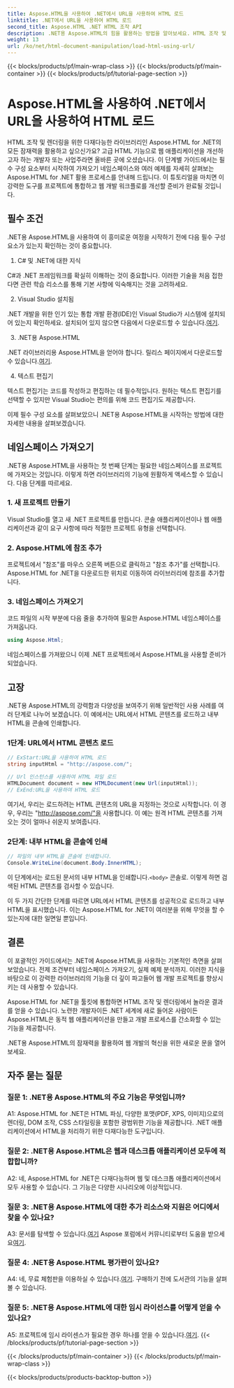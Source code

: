 ```yaml
---
title: Aspose.HTML을 사용하여 .NET에서 URL을 사용하여 HTML 로드
linktitle: .NET에서 URL을 사용하여 HTML 로드
second_title: Aspose.HTML .NET HTML 조작 API
description: .NET용 Aspose.HTML의 힘을 활용하는 방법을 알아보세요. HTML 조작 및 렌더링으로 웹 개발을 강화하세요.
weight: 13
url: /ko/net/html-document-manipulation/load-html-using-url/
---
```


{{< blocks/products/pf/main-wrap-class >}}
{{< blocks/products/pf/main-container >}}
{{< blocks/products/pf/tutorial-page-section >}}

# Aspose.HTML을 사용하여 .NET에서 URL을 사용하여 HTML 로드


HTML 조작 및 렌더링을 위한 다재다능한 라이브러리인 Aspose.HTML for .NET의 모든 잠재력을 활용하고 싶으신가요? 고급 HTML 기능으로 웹 애플리케이션을 개선하고자 하는 개발자 또는 사업주라면 올바른 곳에 오셨습니다. 이 단계별 가이드에서는 필수 구성 요소부터 시작하여 가져오기 네임스페이스와 여러 예제를 자세히 살펴보는 Aspose.HTML for .NET 활용 프로세스를 안내해 드립니다. 이 튜토리얼을 마치면 이 강력한 도구를 프로젝트에 통합하고 웹 개발 워크플로를 개선할 준비가 완료될 것입니다.

## 필수 조건

.NET용 Aspose.HTML을 사용하여 이 흥미로운 여정을 시작하기 전에 다음 필수 구성 요소가 있는지 확인하는 것이 중요합니다.

1. C# 및 .NET에 대한 지식

C#과 .NET 프레임워크를 확실히 이해하는 것이 중요합니다. 이러한 기술을 처음 접한다면 관련 학습 리소스를 통해 기본 사항에 익숙해지는 것을 고려하세요.

2. Visual Studio 설치됨

 .NET 개발을 위한 인기 있는 통합 개발 환경(IDE)인 Visual Studio가 시스템에 설치되어 있는지 확인하세요. 설치되어 있지 않으면 다음에서 다운로드할 수 있습니다.[여기](https://visualstudio.microsoft.com/).

3. .NET용 Aspose.HTML

 .NET 라이브러리용 Aspose.HTML을 얻어야 합니다. 릴리스 페이지에서 다운로드할 수 있습니다.[여기](https://releases.aspose.com/html/net/).

4. 텍스트 편집기

텍스트 편집기는 코드를 작성하고 편집하는 데 필수적입니다. 원하는 텍스트 편집기를 선택할 수 있지만 Visual Studio는 편의를 위해 코드 편집기도 제공합니다.

이제 필수 구성 요소를 살펴보았으니 .NET용 Aspose.HTML을 시작하는 방법에 대한 자세한 내용을 살펴보겠습니다.

## 네임스페이스 가져오기

.NET용 Aspose.HTML을 사용하는 첫 번째 단계는 필요한 네임스페이스를 프로젝트에 가져오는 것입니다. 이렇게 하면 라이브러리의 기능에 원활하게 액세스할 수 있습니다. 다음 단계를 따르세요.

### 1. 새 프로젝트 만들기

Visual Studio를 열고 새 .NET 프로젝트를 만듭니다. 콘솔 애플리케이션이나 웹 애플리케이션과 같이 요구 사항에 따라 적절한 프로젝트 유형을 선택합니다.

### 2. Aspose.HTML에 참조 추가

프로젝트에서 "참조"를 마우스 오른쪽 버튼으로 클릭하고 "참조 추가"를 선택합니다. Aspose.HTML for .NET을 다운로드한 위치로 이동하여 라이브러리에 참조를 추가합니다.

### 3. 네임스페이스 가져오기

코드 파일의 시작 부분에 다음 줄을 추가하여 필요한 Aspose.HTML 네임스페이스를 가져옵니다.

```csharp
using Aspose.Html;
```

네임스페이스를 가져왔으니 이제 .NET 프로젝트에서 Aspose.HTML을 사용할 준비가 되었습니다.

## 고장

.NET용 Aspose.HTML의 강력함과 다양성을 보여주기 위해 일반적인 사용 사례를 여러 단계로 나누어 보겠습니다. 이 예에서는 URL에서 HTML 콘텐츠를 로드하고 내부 HTML을 콘솔에 인쇄합니다.

### 1단계: URL에서 HTML 콘텐츠 로드

```csharp
// ExStart:URL을 사용하여 HTML 로드
string inputHtml = "http://aspose.com/";

// Url 인스턴스를 사용하여 HTML 파일 로드
HTMLDocument document = new HTMLDocument(new Url(inputHtml));
// ExEnd:URL을 사용하여 HTML 로드
```

여기서, 우리는 로드하려는 HTML 콘텐츠의 URL을 지정하는 것으로 시작합니다. 이 경우, 우리는 "http://aspose.com/"을 사용합니다. 이 예는 원격 HTML 콘텐츠를 가져오는 것이 얼마나 쉬운지 보여줍니다.

### 2단계: 내부 HTML을 콘솔에 인쇄

```csharp
// 파일의 내부 HTML을 콘솔에 인쇄합니다.
Console.WriteLine(document.Body.InnerHTML);
```

 이 단계에서는 로드된 문서의 내부 HTML을 인쇄합니다.`<body>` 콘솔로. 이렇게 하면 검색된 HTML 콘텐츠를 검사할 수 있습니다.

이 두 가지 간단한 단계를 따르면 URL에서 HTML 콘텐츠를 성공적으로 로드하고 내부 HTML을 표시했습니다. 이는 Aspose.HTML for .NET이 여러분을 위해 무엇을 할 수 있는지에 대한 일면일 뿐입니다.

## 결론

이 포괄적인 가이드에서는 .NET에 Aspose.HTML을 사용하는 기본적인 측면을 살펴보았습니다. 전제 조건부터 네임스페이스 가져오기, 실제 예제 분석까지. 이러한 지식을 바탕으로 이 강력한 라이브러리의 기능을 더 깊이 파고들어 웹 개발 프로젝트를 향상시키는 데 사용할 수 있습니다.

Aspose.HTML for .NET을 툴킷에 통합하면 HTML 조작 및 렌더링에서 놀라운 결과를 얻을 수 있습니다. 노련한 개발자이든 .NET 세계에 새로 들어온 사람이든 Aspose.HTML은 동적 웹 애플리케이션을 만들고 개발 프로세스를 간소화할 수 있는 기능을 제공합니다.

.NET용 Aspose.HTML의 잠재력을 활용하여 웹 개발의 혁신을 위한 새로운 문을 열어보세요.

## 자주 묻는 질문

### 질문 1: .NET용 Aspose.HTML의 주요 기능은 무엇입니까?
   
A1: Aspose.HTML for .NET은 HTML 파싱, 다양한 포맷(PDF, XPS, 이미지)으로의 렌더링, DOM 조작, CSS 스타일링을 포함한 광범위한 기능을 제공합니다. .NET 애플리케이션에서 HTML을 처리하기 위한 다재다능한 도구입니다.

### 질문 2: .NET용 Aspose.HTML은 웹과 데스크톱 애플리케이션 모두에 적합합니까?
   
A2: 네, Aspose.HTML for .NET은 다재다능하며 웹 및 데스크톱 애플리케이션에서 모두 사용할 수 있습니다. 그 기능은 다양한 시나리오에 이상적입니다.

### 질문 3: .NET용 Aspose.HTML에 대한 추가 리소스와 지원은 어디에서 찾을 수 있나요?
   
 A3: 문서를 탐색할 수 있습니다.[여기](https://reference.aspose.com/html/net/) Aspose 포럼에서 커뮤니티로부터 도움을 받으세요[여기](https://forum.aspose.com/).

### 질문 4: .NET용 Aspose.HTML 평가판이 있나요?
   
 A4: 네, 무료 체험판을 이용하실 수 있습니다.[여기](https://releases.aspose.com/). 구매하기 전에 도서관의 기능을 살펴볼 수 있습니다.

### 질문 5: .NET용 Aspose.HTML에 대한 임시 라이선스를 어떻게 얻을 수 있나요?
   
A5: 프로젝트에 임시 라이센스가 필요한 경우 하나를 얻을 수 있습니다.[여기](https://purchase.aspose.com/temporary-license/).
{{< /blocks/products/pf/tutorial-page-section >}}

{{< /blocks/products/pf/main-container >}}
{{< /blocks/products/pf/main-wrap-class >}}

{{< blocks/products/products-backtop-button >}}
